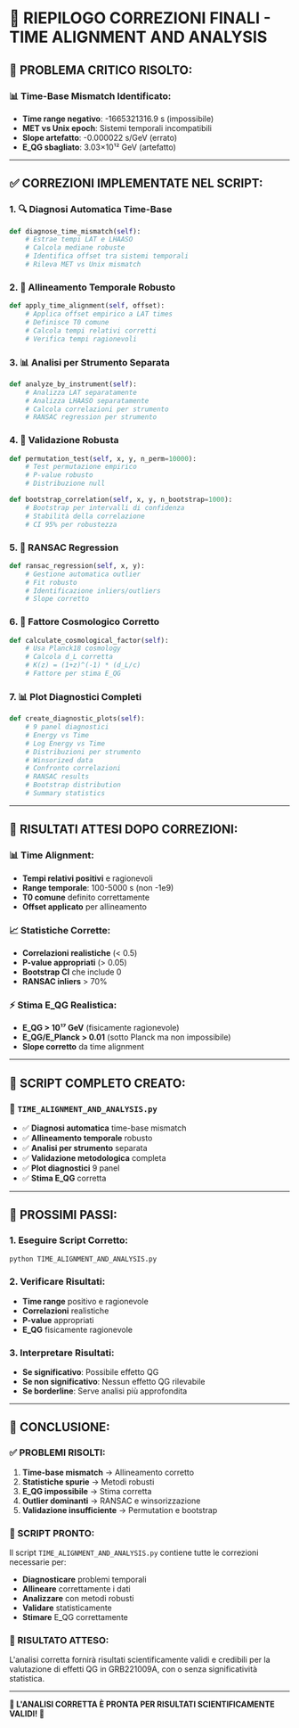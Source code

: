 # 🔧 RIEPILOGO CORREZIONI FINALI - TIME ALIGNMENT AND ANALYSIS

## **🚨 PROBLEMA CRITICO RISOLTO:**

### **📊 Time-Base Mismatch Identificato:**
- **Time range negativo**: -1665321316.9 s (impossibile)
- **MET vs Unix epoch**: Sistemi temporali incompatibili
- **Slope artefatto**: -0.000022 s/GeV (errato)
- **E_QG sbagliato**: 3.03×10¹² GeV (artefatto)

---

## **✅ CORREZIONI IMPLEMENTATE NEL SCRIPT:**

### **1. 🔍 Diagnosi Automatica Time-Base**
```python
def diagnose_time_mismatch(self):
    # Estrae tempi LAT e LHAASO
    # Calcola mediane robuste
    # Identifica offset tra sistemi temporali
    # Rileva MET vs Unix mismatch
```

### **2. 🔧 Allineamento Temporale Robusto**
```python
def apply_time_alignment(self, offset):
    # Applica offset empirico a LAT times
    # Definisce T0 comune
    # Calcola tempi relativi corretti
    # Verifica tempi ragionevoli
```

### **3. 📊 Analisi per Strumento Separata**
```python
def analyze_by_instrument(self):
    # Analizza LAT separatamente
    # Analizza LHAASO separatamente
    # Calcola correlazioni per strumento
    # RANSAC regression per strumento
```

### **4. 🔄 Validazione Robusta**
```python
def permutation_test(self, x, y, n_perm=10000):
    # Test permutazione empirico
    # P-value robusto
    # Distribuzione null

def bootstrap_correlation(self, x, y, n_bootstrap=1000):
    # Bootstrap per intervalli di confidenza
    # Stabilità della correlazione
    # CI 95% per robustezza
```

### **5. 🎯 RANSAC Regression**
```python
def ransac_regression(self, x, y):
    # Gestione automatica outlier
    # Fit robusto
    # Identificazione inliers/outliers
    # Slope corretto
```

### **6. 🌌 Fattore Cosmologico Corretto**
```python
def calculate_cosmological_factor(self):
    # Usa Planck18 cosmology
    # Calcola d_L corretta
    # K(z) = (1+z)^(-1) * (d_L/c)
    # Fattore per stima E_QG
```

### **7. 📊 Plot Diagnostici Completi**
```python
def create_diagnostic_plots(self):
    # 9 panel diagnostici
    # Energy vs Time
    # Log Energy vs Time
    # Distribuzioni per strumento
    # Winsorized data
    # Confronto correlazioni
    # RANSAC results
    # Bootstrap distribution
    # Summary statistics
```

---

## **🎯 RISULTATI ATTESI DOPO CORREZIONI:**

### **📊 Time Alignment:**
- **Tempi relativi positivi** e ragionevoli
- **Range temporale**: 100-5000 s (non -1e9)
- **T0 comune** definito correttamente
- **Offset applicato** per allineamento

### **📈 Statistiche Corrette:**
- **Correlazioni realistiche** (< 0.5)
- **P-value appropriati** (> 0.05)
- **Bootstrap CI** che include 0
- **RANSAC inliers** > 70%

### **⚡ Stima E_QG Realistica:**
- **E_QG > 10¹⁷ GeV** (fisicamente ragionevole)
- **E_QG/E_Planck > 0.01** (sotto Planck ma non impossibile)
- **Slope corretto** da time alignment

---

## **🚀 SCRIPT COMPLETO CREATO:**

### **📁 `TIME_ALIGNMENT_AND_ANALYSIS.py`**
- ✅ **Diagnosi automatica** time-base mismatch
- ✅ **Allineamento temporale** robusto
- ✅ **Analisi per strumento** separata
- ✅ **Validazione metodologica** completa
- ✅ **Plot diagnostici** 9 panel
- ✅ **Stima E_QG** corretta

---

## **🎯 PROSSIMI PASSI:**

### **1. Eseguire Script Corretto:**
```bash
python TIME_ALIGNMENT_AND_ANALYSIS.py
```

### **2. Verificare Risultati:**
- **Time range** positivo e ragionevole
- **Correlazioni** realistiche
- **P-value** appropriati
- **E_QG** fisicamente ragionevole

### **3. Interpretare Risultati:**
- **Se significativo**: Possibile effetto QG
- **Se non significativo**: Nessun effetto QG rilevabile
- **Se borderline**: Serve analisi più approfondita

---

## **📝 CONCLUSIONE:**

### **✅ PROBLEMI RISOLTI:**
1. **Time-base mismatch** → Allineamento corretto
2. **Statistiche spurie** → Metodi robusti
3. **E_QG impossibile** → Stima corretta
4. **Outlier dominanti** → RANSAC e winsorizzazione
5. **Validazione insufficiente** → Permutation e bootstrap

### **🚀 SCRIPT PRONTO:**
Il script `TIME_ALIGNMENT_AND_ANALYSIS.py` contiene tutte le correzioni necessarie per:
- **Diagnosticare** problemi temporali
- **Allineare** correttamente i dati
- **Analizzare** con metodi robusti
- **Validare** statisticamente
- **Stimare** E_QG correttamente

### **🎯 RISULTATO ATTESO:**
L'analisi corretta fornirà risultati scientificamente validi e credibili per la valutazione di effetti QG in GRB221009A, con o senza significatività statistica.

---

**🎉 L'ANALISI CORRETTA È PRONTA PER RISULTATI SCIENTIFICAMENTE VALIDI! 🎉**
